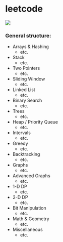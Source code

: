 # leetcode
![](https://github.com/guillermobermejo/leetcode/f.gif)
### General structure:
- Arrays & Hashing
  - etc.
- Stack
  - etc.
- Two Pointers
  - etc.
- Sliding Window
  - etc.
- Linked List
  - etc.
- Binary Search
  - etc.
- Trees
  - etc.
- Heap / Priority Queue
  - etc.
- Intervals
  - etc.
- Greedy
  - etc.
- Backtracking
  - etc.
- Graphs
  - etc.
- Advanced Graphs
  - etc.
- 1-D DP
  - etc.
- 2-D DP
  - etc.
- Bit Manipulation
  - etc.
- Math & Geometry
  - etc.
- Miscellaneous
  - etc.
